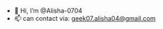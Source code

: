 - 👋 Hi, I’m @Alisha-0704
- 📫 can contact via: geek07.alisha04@gmail.com

<!---
Alisha-0704/Alisha-0704 is a ✨ special ✨ repository because its `README.md` (this file) appears on your GitHub profile.
You can click the Preview link to take a look at your changes.
--->
